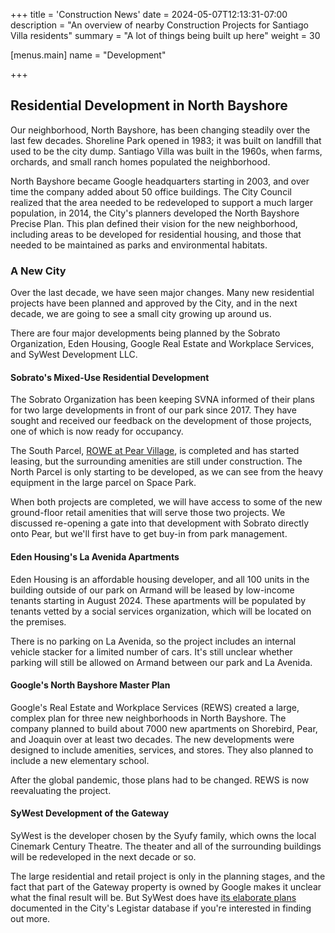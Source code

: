 +++
title = 'Construction News'
date = 2024-05-07T12:13:31-07:00
description = "An overview of nearby Construction Projects for Santiago Villa residents"
summary = "A lot of things being built up here"
weight = 30

[menus.main]
    name = "Development"

+++

## Residential Development in North Bayshore

Our neighborhood, North Bayshore, has been changing steadily over the last few decades. Shoreline Park opened in 1983; it was built on landfill that used to be the city dump. Santiago Villa was built in the 1960s, when farms, orchards, and small ranch homes populated the neighborhood.

North Bayshore became Google headquarters starting in 2003, and over time the company added about 50 office buildings. The City Council realized that the area needed to be redeveloped to support a much larger population, in 2014, the City's planners developed the North Bayshore Precise Plan. This plan defined their vision for the new neighborhood, including areas to be developed for residential housing, and those that needed to be maintained as parks and environmental habitats.

### A New City

Over the last decade, we have seen major changes. Many new residential projects have been planned and approved by the City, and in the next decade, we are going to see a small city​ growing up around us. 

There are four major developments being planned by the Sobrato Organization, Eden Housing, Google Real Estate and Workplace Services, and SyWest Development LLC.

#### Sobrato's Mixed-Use Residential Development

The Sobrato Organization has been keeping SVNA informed of their plans for two large developments in front of our park since 2017. They have sought and received our feedback on the development of those projects, one of which is now ready for occupancy.

The South Parcel, [ROWE at Pear Village](https://rowepearvillage.com/), is completed and has started leasing, but the surrounding amenities are still under construction. The North Parcel is only starting to be developed, as we can see from the heavy equipment in the large parcel on Space Park.

When both projects are completed, we will have access to some of the new ground-floor retail amenities that will serve those two projects. We discussed re-opening a gate into that development with Sobrato directly onto Pear, but we'll first have to get buy-in from park management.

#### Eden Housing's La Avenida Apartments

Eden Housing is an affordable housing developer, and all 100 units in the building outside of our park on Armand will be leased by low-income tenants starting in August 2024. These apartments will be populated by tenants vetted by a social services organization, which will be located on the premises.

There is no parking on La Avenida, so the project includes an internal vehicle stacker for a limited number of cars. It's still unclear whether parking will still be allowed on Armand between our park and La Avenida.

#### Google's North Bayshore Master Plan

Google's Real Estate and Workplace Services (REWS) created a large, complex plan for three new neighborhoods in North Bayshore. The company planned to build about 7000 new apartments on Shorebird, Pear, and Joaquin over at least two decades. The new developments were designed to include amenities, services, and stores. They also planned to include a new elementary school.

After the global pandemic, those plans had to be changed. REWS is now reevaluating the project.

#### SyWest Development of the Gateway

SyWest is the developer chosen by the Syufy family, which owns the local Cinemark Century Theatre. The theater and all of the surrounding buildings will be redeveloped in the next decade or so.

The large residential and retail project is only in the planning stages, and the fact that part of the Gateway property is owned by Google makes it unclear what the final result will be. But SyWest does have [its elaborate plans](https://www.mountainview.gov/our-city/departments/community-development/planning/development-projects/sywest-master-plan) documented in the City's Legistar database if you're interested in finding out more.